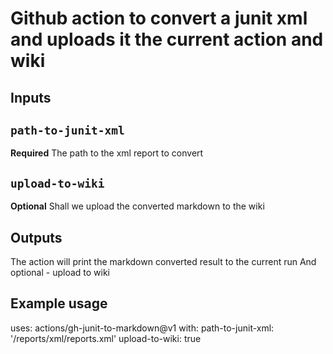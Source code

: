 # Github action to convert a junit xml and uploads it the current action and wiki

## Inputs

## `path-to-junit-xml`

**Required** The path to the xml report to convert

## `upload-to-wiki`

**Optional** Shall we upload the converted markdown to the wiki

## Outputs

The action will print the markdown converted result to the current run
And optional - upload to wiki

## Example usage

uses: actions/gh-junit-to-markdown@v1
with:
path-to-junit-xml: '/reports/xml/reports.xml'
upload-to-wiki: true
